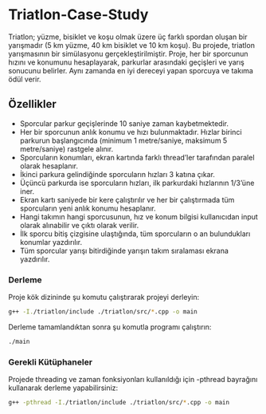 ﻿# Triatlon-Case-Study

Triatlon; yüzme, bisiklet ve koşu olmak üzere üç farklı spordan oluşan bir yarışmadır (5 km yüzme, 40 km bisiklet ve 10 km koşu). Bu projede, triatlon yarışmasının bir simülasyonu gerçekleştirilmiştir. Proje, her bir sporcunun hızını ve konumunu hesaplayarak, parkurlar arasındaki geçişleri ve yarış sonucunu belirler. Aynı zamanda en iyi dereceyi yapan sporcuya ve takıma ödül verir.

## Özellikler

- Sporcular parkur geçişlerinde 10 saniye zaman kaybetmektedir.
- Her bir sporcunun anlık konumu ve hızı bulunmaktadır. Hızlar birinci parkurun başlangıcında (minimum 1 metre/saniye, maksimum 5 metre/saniye) rastgele alınır.
- Sporcuların konumları, ekran kartında farklı thread’ler tarafından paralel olarak hesaplanır.
- İkinci parkura gelindiğinde sporcuların hızları 3 katına çıkar.
- Üçüncü parkurda ise sporcuların hızları, ilk parkurdaki hızlarının 1/3’üne iner.
- Ekran kartı saniyede bir kere çalıştırılır ve her bir çalıştırmada tüm sporcuların yeni anlık konumu hesaplanır.
- Hangi takımın hangi sporcusunun, hız ve konum bilgisi kullanıcıdan input olarak alınabilir ve çıktı olarak verilir.
- İlk sporcu bitiş çizgisine ulaştığında, tüm sporcuların o an bulundukları konumlar yazdırılır.
- Tüm sporcular yarışı bitirdiğinde yarışın takım sıralaması ekrana yazdırılır.


### Derleme

Proje kök dizininde şu komutu çalıştırarak projeyi derleyin:

```bash
g++ -I./triatlon/include ./triatlon/src/*.cpp -o main
```
Derleme tamamlandıktan sonra şu komutla programı çalıştırın:

```bash
./main
```

### Gerekli Kütüphaneler
Projede threading ve zaman fonksiyonları kullanıldığı için -pthread bayrağını kullanarak derleme yapabilirsiniz:

```bash
g++ -pthread -I./triatlon/include ./triatlon/src/*.cpp -o main
```
